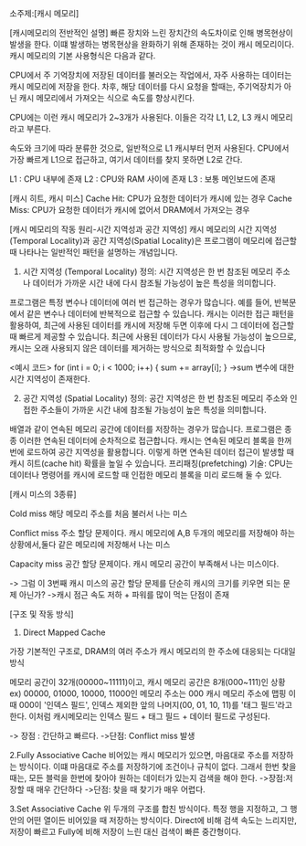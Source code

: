 소주제:[캐시 메모리]

[캐시메모리의 전반적인 설명]
빠른 장치와 느린 장치간의 속도차이로 인해 병목현상이 발생을 한다.
이떄 발생하는 병목현상을 완화하기 위해 존재하는 것이 캐시 메모리이다.
캐시 메모리의 기본 사용형식은 다음과 같다.

CPU에서 주 기억장치에 저장된 데이터를 불러오는 작업에서, 자주 사용하는 데이터는 캐시 메모리에 저장을 한다.
차후, 해당 데이터를 다시 요청을 할때는, 주기억장치가 아닌 캐시 메모리에서 가져오는 식으로 속도를 향상시킨다.

CPU에는 이런 캐시 메모리가 2~3개가 사용된다.
이들은 각각 L1, L2, L3 캐시 메모리라고 부른다.

속도와 크기에 따라 분류한 것으로, 일반적으로 L1 캐시부터 먼저 사용된다. 
CPU에서 가장 빠르게 L1으로 접근하고, 여기서 데이터를 찾지 못하면 L2로 간다.

L1 : CPU 내부에 존재
L2 : CPU와 RAM 사이에 존재
L3 : 보통 메인보드에 존재


[캐시 히트, 캐시 미스]
Cache Hit: CPU가 요청한 데이터가 캐시에 있는 경우
Cache Miss: CPU가 요청한 데이터가 캐시에 없어서 DRAM에서 가져오는 경우

[캐시 메모리의 작동 원리-시간 지역성과 공간 지역성]
캐시 메모리의 시간 지역성(Temporal Locality)과 공간 지역성(Spatial Locality)은 프로그램이 메모리에 접근할 때 나타나는 일반적인 패턴을 설명하는 개념입니다.

1. 시간 지역성 (Temporal Locality)
정의: 시간 지역성은 한 번 참조된 메모리 주소나 데이터가 가까운 시간 내에 다시 참조될 가능성이 높은 특성을 의미합니다.

프로그램은 특정 변수나 데이터에 여러 번 접근하는 경우가 많습니다. 
예를 들어, 반복문에서 같은 변수나 데이터에 반복적으로 접근할 수 있습니다.
캐시는 이러한 접근 패턴을 활용하여, 최근에 사용된 데이터를 캐시에 저장해 두면 이후에 다시 그 데이터에 접근할 때 빠르게 제공할 수 있습니다.
최근에 사용된 데이터가 다시 사용될 가능성이 높으므로, 캐시는 오래 사용되지 않은 데이터를 제거하는 방식으로 최적화할 수 있습니다

<예시 코드>
for (int i = 0; i < 1000; i++) {
    sum += array[i];
}
->sum 변수에 대한 시간 지역성이 존재한다.

2. 공간 지역성 (Spatial Locality)
정의: 공간 지역성은 한 번 참조된 메모리 주소와 인접한 주소들이 가까운 시간 내에 참조될 가능성이 높은 특성을 의미합니다.

배열과 같이 연속된 메모리 공간에 데이터를 저장하는 경우가 많습니다. 
프로그램은 종종 이러한 연속된 데이터에 순차적으로 접근합니다.
캐시는 연속된 메모리 블록을 한꺼번에 로드하여 공간 지역성을 활용합니다. 
이렇게 하면 연속된 데이터 접근이 발생할 때 캐시 히트(cache hit) 확률을 높일 수 있습니다.
프리패칭(prefetching) 기술: CPU는 데이터나 명령어를 캐시에 로드할 때 인접한 메모리 블록을 미리 로드해 둘 수 있다.

[캐시 미스의 3종류]

Cold miss
해당 메모리 주소를 처음 불러서 나는 미스

Conflict miss
주소 할당 문제이다.
캐시 메모리에 A,B 두개의 메모리를 저장해야 하는 상황에서,둘다 같은 메모리에 저장해서 나는 미스

Capacity miss
공간 할당 문제이다.
캐시 메모리 공간이 부족해서 나는 미스이다.

-> 그럼 이 3번째 캐시 미스의 공간 할당 문제를 단순히 캐시의 크기를 키우면 되는 문제 아닌가?
->캐시 점근 속도 저하 + 파워를 많이 먹는 단점이 존재


[구조 및 작동 방식]
1. Direct Mapped Cache

가장 기본적인 구조로, DRAM의 여러 주소가 캐시 메모리의 한 주소에 대응되는 다대일 방식

메모리 공간이 32개(00000~11111)이고, 캐시 메모리 공간은 8개(000~111)인 상황
ex) 00000, 01000, 10000, 11000인 메모리 주소는 000 캐시 메모리 주소에 맵핑
이때 000이 '인덱스 필드', 인덱스 제외한 앞의 나머지(00, 01, 10, 11)를 '태그 필드'라고 한다.
이처럼 캐시메모리는 인덱스 필드 + 태그 필드 + 데이터 필드로 구성된다.

-> 장점 : 간단하고 빠르다.
->단점: Conflict miss 발생

2.Fully Associative Cache
비어있는 캐시 메모리가 있으면, 마음대로 주소를 저장하는 방식이다.
이떄 마음대로 주소를 저장하기에 조건이나 규칙이 없다.
그래서 한번 찾을때는, 모든 블럭을 한번에 찾아야 원하는 데이터가 있는지 검색을 해야 한다.
->장점:저장할 때 매우 간단하다
->단점: 찾을 때 찾기가 매우 어렵다. 

3.Set Associative Cache
위 두개의 구조를 합친 방식이다.
특정 행을 지정하고, 그 행안의 어떤 열이든 비어있을 때 저장하는 방식이다. 
Direct에 비해 검색 속도는 느리지만, 저장이 빠르고 Fully에 비해 저장이 느린 대신 검색이 빠른 중간형이다.



